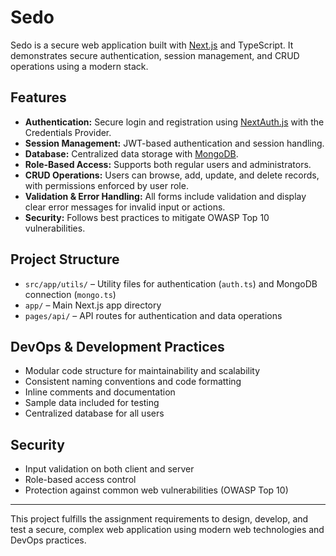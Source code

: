# Sedo

Sedo is a secure web application built with [Next.js](https://nextjs.org/) and TypeScript. It demonstrates secure authentication, session management, and CRUD operations using a modern stack.

## Features

- **Authentication:** Secure login and registration using [NextAuth.js](https://next-auth.js.org/) with the Credentials Provider.
- **Session Management:** JWT-based authentication and session handling.
- **Database:** Centralized data storage with [MongoDB](https://www.mongodb.com/).
- **Role-Based Access:** Supports both regular users and administrators.
- **CRUD Operations:** Users can browse, add, update, and delete records, with permissions enforced by user role.
- **Validation & Error Handling:** All forms include validation and display clear error messages for invalid input or actions.
- **Security:** Follows best practices to mitigate OWASP Top 10 vulnerabilities.

## Project Structure

- `src/app/utils/` – Utility files for authentication (`auth.ts`) and MongoDB connection (`mongo.ts`)
- `app/` – Main Next.js app directory
- `pages/api/` – API routes for authentication and data operations

## DevOps & Development Practices

- Modular code structure for maintainability and scalability
- Consistent naming conventions and code formatting
- Inline comments and documentation
- Sample data included for testing
- Centralized database for all users

## Security

- Input validation on both client and server
- Role-based access control
- Protection against common web vulnerabilities (OWASP Top 10)

---

This project fulfills the assignment requirements to design, develop, and test a secure, complex web application using modern web technologies and DevOps practices.